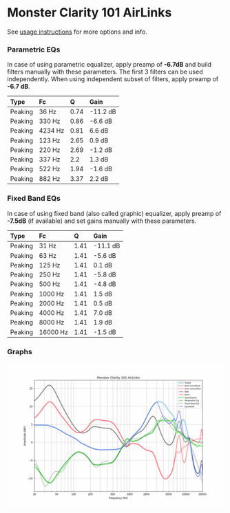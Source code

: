 # Monster Clarity 101 AirLinks
See [usage instructions](https://github.com/jaakkopasanen/AutoEq#usage) for more options and info.

### Parametric EQs
In case of using parametric equalizer, apply preamp of **-6.7dB** and build filters manually
with these parameters. The first 3 filters can be used independently.
When using independent subset of filters, apply preamp of **-6.7 dB**.

| Type    | Fc      |    Q | Gain     |
|:--------|:--------|:-----|:---------|
| Peaking | 36 Hz   | 0.74 | -11.2 dB |
| Peaking | 330 Hz  | 0.86 | -6.6 dB  |
| Peaking | 4234 Hz | 0.81 | 6.6 dB   |
| Peaking | 123 Hz  | 2.65 | 0.9 dB   |
| Peaking | 220 Hz  | 2.69 | -1.2 dB  |
| Peaking | 337 Hz  | 2.2  | 1.3 dB   |
| Peaking | 522 Hz  | 1.94 | -1.6 dB  |
| Peaking | 882 Hz  | 3.37 | 2.2 dB   |

### Fixed Band EQs
In case of using fixed band (also called graphic) equalizer, apply preamp of **-7.5dB**
(if available) and set gains manually with these parameters.

| Type    | Fc       |    Q | Gain     |
|:--------|:---------|:-----|:---------|
| Peaking | 31 Hz    | 1.41 | -11.1 dB |
| Peaking | 63 Hz    | 1.41 | -5.6 dB  |
| Peaking | 125 Hz   | 1.41 | 0.1 dB   |
| Peaking | 250 Hz   | 1.41 | -5.8 dB  |
| Peaking | 500 Hz   | 1.41 | -4.8 dB  |
| Peaking | 1000 Hz  | 1.41 | 1.5 dB   |
| Peaking | 2000 Hz  | 1.41 | 0.5 dB   |
| Peaking | 4000 Hz  | 1.41 | 7.0 dB   |
| Peaking | 8000 Hz  | 1.41 | 1.9 dB   |
| Peaking | 16000 Hz | 1.41 | -1.5 dB  |

### Graphs
![](./Monster%20Clarity%20101%20AirLinks.png)
